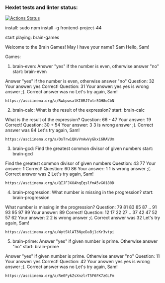 ### Hexlet tests and linter status:
[![Actions Status](https://github.com/PaulKuznetsov3/frontend-project-44/workflows/hexlet-check/badge.svg)](https://github.com/PaulKuznetsov3/frontend-project-44/actions)

install:
    sudo npm install -g frontend-project-44

start playing:
    brain-games

Welcome to the Brain Games!
May I have your name? Sam
Hello, Sam!

Games:
1. brain-even: Answer "yes" if the number is even, otherwise answer "no" 
start: brain-even

Answer "yes" if the number is even, otherwise answer "no"
Question: 32
Your answer: yes
Correct!
Question: 31
Your answer: yes 
yes is wrong answer ;(. Correct answer was no
Let's try again, Sam!

    https://asciinema.org/a/RwbpwsalKI0RJ7olrSGH8oCbN
    
2. brain-calc: What is the result of the expression?
start: brain-calc

What is the result of the expression?
Question: 66 - 47
Your answer: 19
Correct!
Question: 30 + 54
Your answer: 3
3 is wrong answer ;(. Correct answer was 84
Let's try again, Sam!

    https://asciinema.org/a/OsTrw1QKvVnAwVyGkxi6RAVUm

3. brain-gcd: Find the greatest common divisor of given numbers
start: brain-gcd

Find the greatest common divisor of given numbers
Question: 43 77
Your answer: 1
Correct!
Question: 60 86
Your answer: 1
1 is wrong answer ;(. Correct answer was 2
Let's try again, Sam!

    https://asciinema.org/a/QIJFJXOAhqEqslfnA5vG0180D

4. brain-progression: What number is missing in the progression?
start: brain-progression

What number is missing in the progression?
Question: 79 81 83 85 87 .. 91 93 95 97 99
Your answer: 89
Correct!
Question: 12 17 22 27 .. 37 42 47 52 57 62
Your answer: 2
2 is wrong answer ;(. Correct answer was 32
Let's try again, Sam!

    https://asciinema.org/a/WytSklAT3NyeDaBj1cKr3vtpi

5. brain-prime: Answer "yes" if given number is prime. Otherwise answer "no"
start: brain-prime

Answer "yes" if given number is prime. Otherwise answer "no"
Question: 11
Your answer: yes
Correct!
Question: 42
Your answer: yes
yes is wrong answer ;(. Correct answer was no
Let's try again, Sam!

    https://asciinema.org/a/Re0FykZsXnzlrT5F6FK7zGLFm